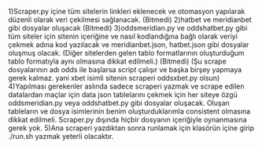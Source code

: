 1)Scraper.py içine tüm sitelerin linkleri eklenecek ve otomasyon yapılarak düzenli olarak veri çekilmesi sağlanacak. (Bitmedi)
2)hatbet ve meridianbet gibi dosyalar oluşacak (Bitmedi)
3)oddsmeridian.py ve oddshatbet.py gibi tüm siteler için sitenin içeriğine ve nasıl kodlandığına bağlı olarak veriyi çekmek adına kod yazılacak ve meridianbet.json, hatbet.json gibi dosyalar oluşmuş olacak. (Diğer sitelerden gelen tablo formatlarının oluşturduğum tablo formatıyla aynı olmasına dikkat edilmeli.) (Bitmedi)  (Şu scrape dosyalarının adı odds ile başlarsa script çalışır ve başka birşey yapmaya gerek kalmaz.  yani xbet isimli sitenin scraperi oddsxbet.py olsun)
4)Yapılması gerekenler aslında sadece scraperi yazmak ve scrape edilen datalardan maçlar için data json tablelarını çekmek için her siteye özgü oddsmeridian.py veya oddshatbet.py gibi dosyalar oluşacak. 
Oluşan tableların ve dosya isimlerinin benim oluşturduklarımla consistent olmasına dikkat edilmeli.
Scraper.py dışında hiçbir dosyanın içeriğiyle oynanmasına gerek yok.
5)Ana scraperi yazdıktan sonra runlamak için klasörün içine girip ./run.sh yazmak yeterli olacaktır.
